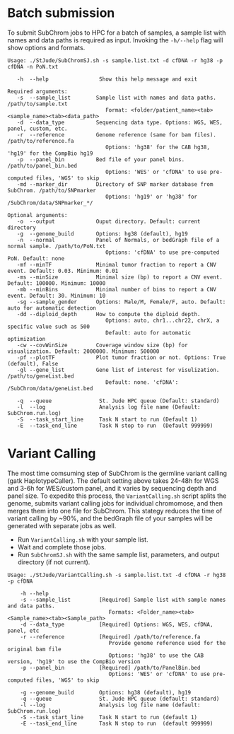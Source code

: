 # Batch submission
To submit SubChrom jobs to HPC for a batch of samples, a sample list with names and data paths is required as input. Invoking the `-h/--help` flag will show options and formats.
```
Usage: ./StJude/SubChromSJ.sh -s sample.list.txt -d cfDNA -r hg38 -p cfDNA -n PoN.txt

   -h  --help                Show this help message and exit

Required arguments:
   -s  --sample_list        Sample list with names and data paths. /path/to/sample.txt
                               Format: <folder/patient_name><tab><sample_name><tab><data_path>
   -d  --data_type          Sequencing data type. Options: WGS, WES, panel, custom, etc.
   -r  --reference          Genome reference (same for bam files). /path/to/reference.fa
                               Options: 'hg38' for the CAB hg38, 'hg19' for the CompBio hg19
   -p  --panel_bin          Bed file of your panel bins. /path/to/panel_bin.bed
                               Options: 'WES' or 'cfDNA' to use pre-computed files, 'WGS' to skip
   -md --marker_dir         Directory of SNP marker database from SubChrom. /path/to/SNPmarker
                               Options: 'hg19' or 'hg38' for /SubChrom/data/SNPmarker_*/

Optional arguments:
   -o  --output             Ouput directory. Default: current directory
   -g  --genome_build       Options: hg38 (default), hg19
   -n  --normal             Panel of Normals, or bedGraph file of a normal sample. /path/to/PoN.txt
                               Options: 'cfDNA' to use pre-computed PoN. Default: none
   -mf --minTF              Minimal tumor fraction to report a CNV event. Default: 0.03. Minimum: 0.01
   -ms --minSize            Minimal size (bp) to report a CNV event. Default: 100000. Minimum: 10000
   -mb --minBins            Minimal number of bins to report a CNV event. Default: 30. Minimum: 10
   -sg --sample_gender      Options: Male/M, Female/F, auto. Default: auto for automatic detection
   -dd --diploid_depth      How to compute the diploid depth.
                               Options: auto, chr1...chr22, chrX, a specific value such as 500
                               Default: auto for automatic optimization
   -cw --covWinSize         Coverage window size (bp) for visualization. Default: 2000000. Minimum: 500000
   -pf --plotTF             Plot tumor fraction or not. Options: True (default), False
   -gl --gene_list          Gene list of interest for visulization. /path/to/geneList.bed
                               Default: none. 'cfDNA': /SubChrom/data/geneList.bed

   -q  --queue               St. Jude HPC queue (Default: standard)
   -l  --log                 Analysis log file name (Default: SubChrom.run.log)
   -S  --task_start_line     Task N start to run (Default 1)
   -E  --task_end_line       Task N stop to run  (Default 999999)
```

# Variant Calling
The most time comsuming step of SubChrom is the germline variant calling (gatk HaplotypeCaller). The default setting above takes 24-48h for WGS and 3-6h for WES/custom panel, and it varies by sequencing depth and panel size. To expedite this process, the `VariantCalling.sh` script splits the genome, submits variant calling jobs for individual chromomose, and then merges them into one file for SubChrom. This stategy reduces the time of variant calling by ~90%, and the bedGraph file of your samples will be generated with separate jobs as well.

  - Run `VariantCalling.sh` with your sample list. 
  - Wait and complete those jobs. 
  - Run `SubChromSJ.sh` with the same sample list, parameters, and output directory (if not current).

```
Usage: ./StJude/VariantCalling.sh -s sample.list.txt -d cfDNA -r hg38 -p cfDNA

	-h --help
	-s --sample_list         [Required] Sample list with sample names and data paths.
	                            Formats: <Folder_name><tab><Sample_name><tab><Sample_path>
	-d --data_type           [Required] Options: WGS, WES, cfDNA, panel, etc
	-r --reference           [Required] /path/to/reference.fa
	                            Provide genome reference used for the original bam file
	                            Options: 'hg38' to use the CAB version, 'hg19' to use the CompBio version
	-p --panel_bin           [Required] /path/to/PanelBin.bed
	                            Options: 'WES' or 'cfDNA' to use pre-computed files, 'WGS' to skip

	-g --genome_build        Options: hg38 (default), hg19
	-q --queue               St. Jude HPC queue (default: standard)
	-l --log                 Analysis log file name (default: SubChrom.run.log)
	-S --task_start_line     Task N start to run (default 1)
	-E --task_end_line       Task N stop to run  (default 999999)
```
